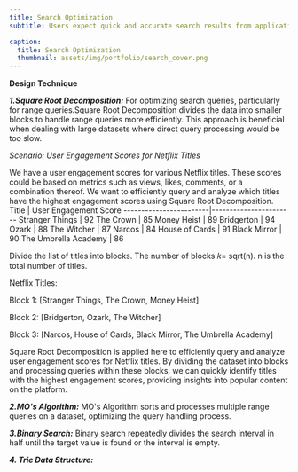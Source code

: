 ```yaml
---
title: Search Optimization
subtitle: Users expect quick and accurate search results from applications and websites. Efficient search functionality is crucial for improving user experience, increasing engagement, and ensuring users find relevant content promptly. Optimizing search queries, processing large datasets efficiently, and handling dynamic data are key challenges in search optimization. 

caption:
  title: Search Optimization
  thumbnail: assets/img/portfolio/search_cover.png
---
```

**Design Technique**

_**1.Square Root Decomposition:**_
For optimizing search queries, particularly for range queries.Square Root Decomposition divides the data into smaller blocks to handle range queries more efficiently. This approach is beneficial when dealing with large datasets where direct query processing would be too slow.

_Scenario: User Engagement Scores for Netflix Titles_

We have a user engagement scores for various Netflix titles. These scores could be based on metrics such as views, likes, comments, or a combination thereof. We want to efficiently query and analyze which titles have the highest engagement scores using Square Root Decomposition.
Title                   | User Engagement Score
------------------------|-----------------------
Stranger Things         | 92
The Crown               | 85
Money Heist             | 89
Bridgerton              | 94
Ozark                   | 88
The Witcher             | 87
Narcos                  | 84
House of Cards          | 91
Black Mirror            | 90
The Umbrella Academy    | 86

Divide the list of titles into blocks. The number of blocks 𝑘= sqrt(n).
n is the total number of titles.

Netflix Titles:

Block 1: [Stranger Things, The Crown, Money Heist]

Block 2: [Bridgerton, Ozark, The Witcher]

Block 3: [Narcos, House of Cards, Black Mirror, The Umbrella Academy]

Square Root Decomposition is applied here to efficiently query and analyze user engagement scores for Netflix titles. By dividing the dataset into blocks and processing queries within these blocks, we can quickly identify titles with the highest engagement scores, providing insights into popular content on the platform.

_**2.MO's Algorithm:**_
MO's Algorithm sorts and processes multiple range queries on a dataset, optimizing the query handling process.

_**3.Binary Search:**_
Binary search repeatedly divides the search interval in half until the target value is found or the interval is empty.

_**4. Trie Data Structure:**_




